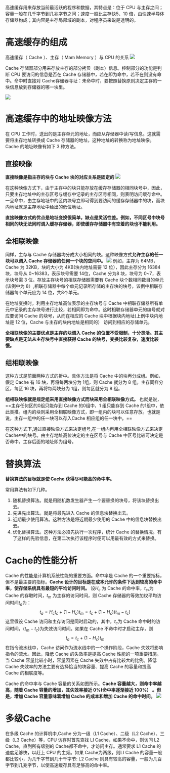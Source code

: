 高速缓存用来存放当前最活跃的程序和数据，其特点是：位于 CPU 与主存之间；容量一般在几千字节到几兆字节之间；速度一般比主存快5、10 倍，由快速半导体存储器构成；其内容是主存局部域的副本，对程序员来说是透明的。

# 高速缓存的组成

高速缓存（ Cache ）、主存（ Mam Memory ）与 CPU 的关系
![](attachment/Pasted%20image%2020231004231717.png)

Cache 存储器部分用来存放主存的部分拷贝（副本）信息。控制部分的功能是判断 CPU 要访问的信息是否在 Cache 存储器中，若在即为命中，若不在则没有命中。命中时直接对 Cache存储器寻址：未命中时，要按照替换原则决定主存的一块信息放到存储器的哪一块里。

![](attachment/Pasted%20image%2020231004231815.png)

# 高速缓存中的地址映像方法

在 CPU 工作时，送出的是主存单元的地址，而应从存储器中读/写信息。这就需要将主存地址转换成 Cache 存储器的地址，这种地址的转换称为地址映像。 Cache 的地址映像有如下 3 种方法。

## 直接映像

**直接映像是指主存的块与 Cache 块的对应关系是固定的**
![](attachment/Pasted%20image%2020231004232132.png)

在这种映像方式下，由于主存中的块只能存放在缓存存储器的相同块号中，因此，只要主存地址中的主存区号与缓存中记录的主存区号相同，则表明访问缓存命中。一旦命中，由主存地址中的区内块号立即可得到要访问的缓存存储器中的块，而块内地址就是主存地址中给出的低位地址。

**直接映像方式的优点是地址变换很简单，缺点是灵活性差。例如，不同区号中块号相同的块无法同时调入缓存存储器，即使缓存存储器中有空着的块也不能利用。**

## 全相联映像

同样，主存与 Cache 存储器均分成大小相同的块。这种映像方式**允许主存的任一块可以调入 Cache 存储器的任何一个块的空间中。**
![](attachment/Pasted%20image%2020231004235934.png)
例如，主存为 64MB，Cache 为 32KB，块的大小为 4KB(块内地址需要 12 位），因此主存分为 16384 块，块号从 0~16383，表示块号需要 14位，Cache 分为8 块，块号为 0~7，表示块号需 3 位。存放主存块号的相联存储器需要有 Cache 块个数相同数目的单元(该例中为 8）,相联存储器中每个单元记录所存储的主存块的块号，该例中相联存储器每个单元应为 14 位，共8个单元。

在地址变换时，利用主存地址高位表示的主存块号与 Cache 中相联存储器所有单元中记录的主存块号进行比较，若相同即为命中。这时相联存储器单元的编号就对应要访问 Cache 的块号，从而在相应的 Cache 块中根据块内地址(上例中块内地址是 12 位，Cache 与主存的块内地址是相同的） 访问到相应的存储单元。

**全相联映像的主要优点是主存的块调入 Cache 的位置不受限制，十分灵活。其主要缺点是无法从主存块号中直接获得 Cache 的块号，变换比较复杂，速度比较慢。**

## 组相联映像
这种方式是前面两种方式的折中。具体方法是将 Cache 中的块再分成组。例如，假定 Cache 有 16 块，再将每两块分为 1组，则 Cache 就分为 8 组。主存同样分区，每区 16 块，再将每两块分为 1组，则每区就分为 8 组。

**组相联映像就是规定组采用直接映像方式而块采用全相联映像方式。** 也就是说，==主存任何区的0组只能存到 Cache 的0组中，1 组只能存到 Cache 的1组中，依此类推。组内的块则采用全相联映像方式，即一组内的块可以任意存放。也就是说，主存一组中的任一块可以存入Cache 相应组的任一块中。==

在这种方式下,通过直接映像方式来决定组号,在一组内再用全相联映像方式来决定 Cache中的块号。由主存地址高位决定的主在区号与 Cache 中区号比较可决定是否命中。主存后面的地址即为组号。


# 替换算法

**替换算法的目标就是使 Cache 获得尽可能高的命中率。**

常用算法有如下几种。
1. 随机替换算法。就是用随机数发生器产生一个要替换的块号，将该块替换出去。
2. 先进先出算法。就是将最先进入 Cache 的信息块替换出去。
3. 近期最少使用算法。这种方法是将近期最少使用的 Cache 中的信息块替换出去。
4. 优化替换算法。这种方法必须先执行一次程序，统计 Cache 的替换情况。有了这样的先验信息，在第二次执行该程序时便可以用最有效的方式来替换。

# Cache的性能分析

Cache 的性能是计算机系统性能的重要方面。命中率是 Cache 的一个重要指标，但不是最主要的指标。**Cache 设计的目标是在成本允许的条件下达到较高的命中率，使存储系统具有最短的平均访问时间。** 设$H_c$ 为 Cache 的命中率，$t_c$,为 Cache 的存取时间，$t_m$ 为主存的访问时间，则 Cache 存储器的等效加权平均访问时间$t_a$为：
$$
t_a=H_ct_c+(1-H_c)t_m=t_c+(1-H_c)(t_m-t_c)
$$
这里假设 Cache 访问和主存访问是同时启动的，其中，$t_c$为 Cache 命中时的访问时间，$(t_m-t_c)$为失效访问时间。如果在 Cache 不命中时才启动主存，则
$$
t_a=t_c+(1-H_c)t_m
$$
在指令流水线中，Cache 访问作为流水线中的一个操作阶段，Cache 失效将影响指令的流水。因此，降低 Cache 的失效率是提高 Cache 性能的一项重要措施。当 Cache 容量比较小时，容量因素在 Cache 失效中占有比较大的比例。降低 Cache 失效率的方法主要有选择恰当的块容量、提高 Cache 的容量和提高 Cache 的相联度等。

Cache 的命中率与 Cache 容量的关系如图所示。**Cache 容量越大，则命中率越高，随着 Cache 容量的增加，其失效率接近 0%(命中率逐渐接近 100%） 。但是，增加 Cache 容量意味着增加 Cache 的成本和增加 Cache 的命中时间。**
![](attachment/Pasted%20image%2020231005001655.png)
# 多级Cache

在多级 Cache 的计算机中,Cache 分为一级（L1 Cache）、二级（L2 Cache）、三级（L3 Cache）等，CPU 访存时首先查找 LI Cache，如果不命中，则访问 L2 Cache，直到所有级别的 Cache都不命中，才访问主存。通常要求 L1 Cache 的速度足够快，以赶上 CPU 的主频。如果 Cache为两级，则LI Cache 的容量一般都比较小，为几千字节到几十千字节: L2 Cache 则具有较高的容量，一般为几百字节到几兆字节，以使高速缓存具有足够高的命中率。